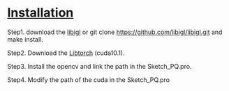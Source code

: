 # [Installation](https://rec.ustc.edu.cn/share/f5ea9bc0-10ac-11ee-a460-e1ff42241e12)
Step1. download the [libigl](https://libigl.github.io/tutorial/) or git clone https://github.com/libigl/libigl.git and make install.

Step2. Download the [Libtorch](https://pytorch.org/) (cuda10.1).

Step3. Install the opencv and link the path in the Sketch_PQ.pro.

Step4. Modify the path of the cuda in the Sketch_PQ.pro
